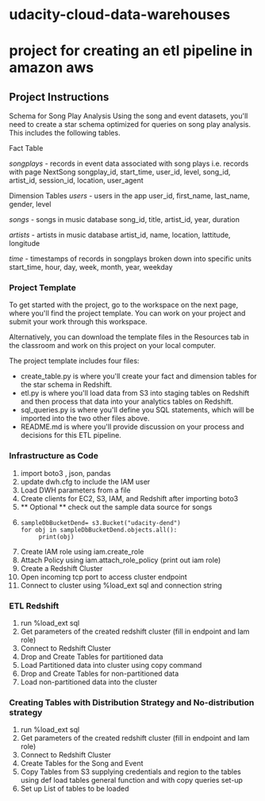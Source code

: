 # udacity-cloud-data-warehouses
# project for creating an etl pipeline in amazon aws

## Project Instructions

Schema for Song Play Analysis
Using the song and event datasets, you'll need to create a star schema optimized for queries on song play analysis. This includes the following tables.

Fact Table

*songplays* - records in event data associated with song plays i.e. records with page NextSong
songplay_id, start_time, user_id, level, song_id, artist_id, session_id, location, user_agent


Dimension Tables
*users* - users in the app
user_id, first_name, last_name, gender, level

*songs* - songs in music database
song_id, title, artist_id, year, duration

*artists* - artists in music database
artist_id, name, location, lattitude, longitude

*time* - timestamps of records in songplays broken down into specific units
start_time, hour, day, week, month, year, weekday


### Project Template
To get started with the project, go to the workspace on the next page, where you'll find the project template. You can work on your project and submit your work through this workspace.

Alternatively, you can download the template files in the Resources tab in the classroom and work on this project on your local computer.

The project template includes four files:

* create_table.py is where you'll create your fact and dimension tables for the star schema in Redshift.
* etl.py is where you'll load data from S3 into staging tables on Redshift and then process that data into your analytics tables on Redshift.
* sql_queries.py is where you'll define you SQL statements, which will be imported into the two other files above.
* README.md is where you'll provide discussion on your process and decisions for this ETL pipeline.

### Infrastructure as Code
1. import boto3 , json, pandas
2. update dwh.cfg to include the IAM user
3. Load DWH parameters from a file
4. Create clients for EC2, S3, IAM, and Redshift after importing boto3
5. ** Optional ** check out the sample data source for songs
6.     sampleDbBucketDend= s3.Bucket("udacity-dend")
       for obj in sampleDbBucketDend.objects.all():
            print(obj)
7. Create IAM role using iam.create_role
8. Attach Policy using iam.attach_role_policy (print out iam role)
9. Create a Redshift Cluster
10. Open incoming tcp port to access cluster endpoint
11. Connect to cluster using %load_ext sql and connection string

### ETL Redshift
1. run %load_ext sql
2. Get parameters of the created redshift cluster (fill in endpoint and Iam role)
3. Connect to Redshift Cluster
4. Drop and Create Tables for partitioned data
5. Load Partitioned data into cluster using copy command
6. Drop and Create Tables for non-partitioned data
7. Load non-partitioned data into the cluster

### Creating Tables with Distribution Strategy and No-distribution strategy
1. run %load_ext sql
2. Get parameters of the created redshift cluster (fill in endpoint and Iam role)
3. Connect to Redshift Cluster
4. Create Tables for the Song and Event
5. Copy Tables from S3 supplying credentials and region to the tables using
        def load tables general function and with copy queries set-up
6.  Set up List of tables to be loaded
   
